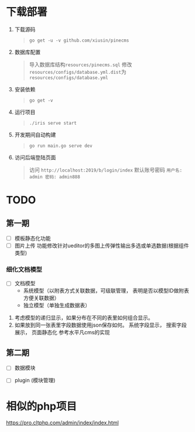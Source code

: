 # 下载部署 #

1. 下载源码
    > `go get -u -v github.com/xiusin/pinecms`

2. 数据库配置
    > 导入数据库结构`resources/pinecms.sql`
    > 修改`resources/configs/database.yml.dist`为`resources/configs/database.yml`

4. 安装依赖
    > `go get -v`

5. 运行项目
    > `./iris serve start` 

6. 开发期间自动构建
    > `go run main.go serve dev`

7. 访问后端登陆页面
    > 访问 `http://localhost:2019/b/login/index`
    > 默认账号密码 `用户名: admin 密码: admin888`

# TODO #

## 第一期 ##

- [ ] 模板静态化功能
- [ ] 图片上传 功能修改针对ueditor的多图上传弹性输出多选或单选数据(根据组件类型)

### 细化文档模型 ### 

- [ ] 文档模型
    - 系统模型（以附表方式关联数据，可级联管理， 表明是否以模型ID做附表方便关联数据）
    - 独立模型（单独生成数据表）
    
1. 考虑模型的递归显示，如果分布在不同的表里如何组合显示。
2. 如果放到同一张表里字段数据使用json保存如何。
系统字段显示， 搜索字段展示， 页面静态化 参考水平凡cms的实现

## 第二期 ## 

- [ ] 数据模块
- [ ] plugin (模块管理)


# 相似的php项目 #
https://pro.cltphp.com/admin/index/index.html
